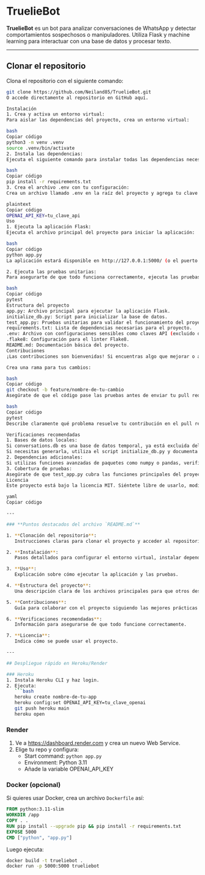 # TruelieBot

**TruelieBot** es un bot para analizar conversaciones de WhatsApp y detectar comportamientos sospechosos o manipuladores. Utiliza Flask y machine learning para interactuar con una base de datos y procesar texto.

---

## Clonar el repositorio

Clona el repositorio con el siguiente comando:

```bash
git clone https://github.com/Neiland85/TruelieBot.git
O accede directamente al repositorio en GitHub aquí.

Instalación
1. Crea y activa un entorno virtual:
Para aislar las dependencias del proyecto, crea un entorno virtual:

bash
Copiar código
python3 -m venv .venv
source .venv/bin/activate
2. Instala las dependencias:
Ejecuta el siguiente comando para instalar todas las dependencias necesarias:

bash
Copiar código
pip install -r requirements.txt
3. Crea el archivo .env con tu configuración:
Crea un archivo llamado .env en la raíz del proyecto y agrega tu clave de API de OpenAI:

plaintext
Copiar código
OPENAI_API_KEY=tu_clave_api
Uso
1. Ejecuta la aplicación Flask:
Ejecuta el archivo principal del proyecto para iniciar la aplicación:

bash
Copiar código
python app.py
La aplicación estará disponible en http://127.0.0.1:5000/ (o el puerto que hayas configurado en app.py).

2. Ejecuta las pruebas unitarias:
Para asegurarte de que todo funciona correctamente, ejecuta las pruebas unitarias con:

bash
Copiar código
pytest
Estructura del proyecto
app.py: Archivo principal para ejecutar la aplicación Flask.
initialize_db.py: Script para inicializar la base de datos.
test_app.py: Pruebas unitarias para validar el funcionamiento del proyecto.
requirements.txt: Lista de dependencias necesarias para el proyecto.
.env: Archivo con configuraciones sensibles como claves API (excluido del repositorio).
.flake8: Configuración para el linter Flake8.
README.md: Documentación básica del proyecto.
Contribuciones
¡Las contribuciones son bienvenidas! Si encuentras algo que mejorar o agregar, abre un issue o pull request en el repositorio. Por favor, sigue estas pautas de colaboración:

Crea una rama para tus cambios:

bash
Copiar código
git checkout -b feature/nombre-de-tu-cambio
Asegúrate de que el código pase las pruebas antes de enviar tu pull request:

bash
Copiar código
pytest
Describe claramente qué problema resuelve tu contribución en el pull request.

Verificaciones recomendadas
1. Bases de datos locales:
Si conversations.db es una base de datos temporal, ya está excluida del repositorio a través del .gitignore.
Si necesitas generarla, utiliza el script initialize_db.py y documenta su uso en este README.
2. Dependencias adicionales:
Si utilizas funciones avanzadas de paquetes como numpy o pandas, verifica que estén incluidas en requirements.txt.
3. Cobertura de pruebas:
Asegúrate de que test_app.py cubra las funciones principales del proyecto. Si es necesario, añade casos adicionales.
Licencia
Este proyecto está bajo la licencia MIT. Siéntete libre de usarlo, modificarlo y distribuirlo.

yaml
Copiar código

---

### **Puntos destacados del archivo `README.md`**

1. **Clonación del repositorio**:
   Instrucciones claras para clonar el proyecto y acceder al repositorio.

2. **Instalación**:
   Pasos detallados para configurar el entorno virtual, instalar dependencias y crear el archivo `.env`.

3. **Uso**:
   Explicación sobre cómo ejecutar la aplicación y las pruebas.

4. **Estructura del proyecto**:
   Una descripción clara de los archivos principales para que otros desarrolladores comprendan su propósito.

5. **Contribuciones**:
   Guía para colaborar con el proyecto siguiendo las mejores prácticas.

6. **Verificaciones recomendadas**:
   Información para asegurarse de que todo funcione correctamente.

7. **Licencia**:
   Indica cómo se puede usar el proyecto.

---

## Despliegue rápido en Heroku/Render

### Heroku
1. Instala Heroku CLI y haz login.
2. Ejecuta:
   ```bash
   heroku create nombre-de-tu-app
   heroku config:set OPENAI_API_KEY=tu_clave_openai
   git push heroku main
   heroku open
   ```

### Render
1. Ve a https://dashboard.render.com y crea un nuevo Web Service.
2. Elige tu repo y configura:
   - Start command: `python app.py`
   - Environment: Python 3.11
   - Añade la variable OPENAI_API_KEY

### Docker (opcional)
Si quieres usar Docker, crea un archivo `Dockerfile` así:
```dockerfile
FROM python:3.11-slim
WORKDIR /app
COPY . .
RUN pip install --upgrade pip && pip install -r requirements.txt
EXPOSE 5000
CMD ["python", "app.py"]
```

Luego ejecuta:
```bash
docker build -t trueliebot .
docker run -p 5000:5000 trueliebot
```
